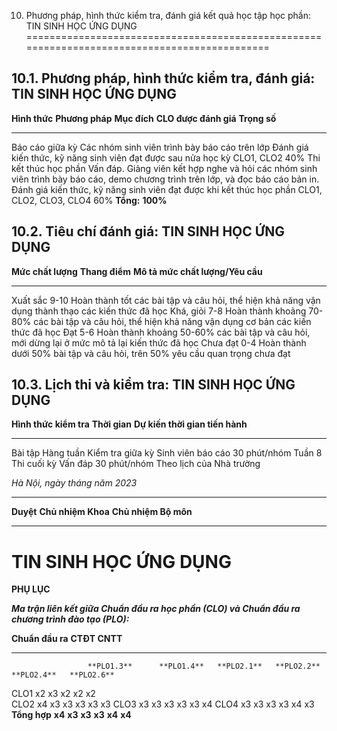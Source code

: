 10. Phương pháp, hình thức kiểm tra, đánh giá kết quả học tập học phần: TIN SINH HỌC ỨNG DỤNG
=============================================================================================

10.1. Phương pháp, hình thức kiểm tra, đánh giá: TIN SINH HỌC ỨNG DỤNG
----------------------------------------------------------------------

  **Hình thức**           **Phương pháp**                                                                                                                    **Mục đích**                                                           **CLO được đánh giá**    **Trọng số**
  ----------------------- ---------------------------------------------------------------------------------------------------------------------------------- ---------------------------------------------------------------------- ------------------------ --------------
  Báo cáo giữa kỳ         Các nhóm sinh viên trình bày báo cáo trên lớp                                                                                      Đánh giá kiến thức, kỹ năng sinh viên đạt được sau nửa học kỳ          CLO1, CLO2               40%
  Thi kết thúc học phần   Vấn đáp. Giảng viên kết hợp nghe và hỏi các nhóm sinh viên trình bày báo cáo, demo chương trình trên lớp, và đọc báo cáo bản in.   Đánh giá kiến thức, kỹ năng sinh viên đạt được khi kết thúc học phần   CLO1, CLO2, CLO3, CLO4   60%
  **Tổng:**                                                                                                                                                  **100%**                                                                                        

10.2. Tiêu chí đánh giá: TIN SINH HỌC ỨNG DỤNG
----------------------------------------------

  **Mức chất lượng**   **Thang điểm**   **Mô tả mức chất lượng/Yêu cầu**
  -------------------- ---------------- ---------------------------------------------------------------------------------------------------------
  Xuất sắc             9-10             Hoàn thành tốt các bài tập và câu hỏi, thể hiện khả năng vận dụng thành thạo các kiến thức đã học
  Khá, giỏi            7-8              Hoàn thành khoảng 70-80% các bài tập và câu hỏi, thể hiện khả năng vận dụng cơ bản các kiến thức đã học
  Đạt                  5-6              Hoàn thành khoảng 50-60% các bài tập và câu hỏi, mới dừng lại ở mức mô tả lại kiến thức đã học
  Chưa đạt             0-4              Hoàn thành dưới 50% bài tập và câu hỏi, trên 50% yêu cầu quan trọng chưa đạt

10.3. Lịch thi và kiểm tra: TIN SINH HỌC ỨNG DỤNG
-------------------------------------------------

  **Hình thức kiểm tra**   **Thời gian**                    **Dự kiến thời gian tiến hành**
  ------------------------ -------------------------------- ---------------------------------
  Bài tập                                                   Hàng tuần
  Kiểm tra giữa kỳ         Sinh viên báo cáo 30 phút/nhóm   Tuần 8
  Thi cuối kỳ              Vấn đáp 30 phút/nhóm             Theo lịch của Nhà trường

*Hà Nội, ngày tháng năm 2023*

  ----------- -------------------- ----------------------
  **Duyệt**   **Chủ nhiệm Khoa**   **Chủ nhiệm Bộ môn**
  ----------- -------------------- ----------------------

 TIN SINH HỌC ỨNG DỤNG
=====================

**PHỤ LỤC**

***Ma trận liên kết giữa Chuẩn đầu ra học phần (CLO) và Chuẩn đầu ra
chương trình đào tạo (PLO):***

  **Chuẩn đầu ra**   **CTĐT CNTT**                                                       
  ------------------ --------------- ------------ ------------ ------------ ------------ ------------
                     **PLO1.3**      **PLO1.4**   **PLO2.1**   **PLO2.2**   **PLO2.4**   **PLO2.6**
  CLO1               x2              x3           x2           x2           x2           
  CLO2               x4              x3           x3           x3           x3           x3
  CLO3               x3              x3           x3           x3           x3           x4
  CLO4               x3              x3           x3           x3           x4           x3
  **Tổng hợp**       **x4**          **x3**       **x3**       **x3**       **x4**       **x4**
